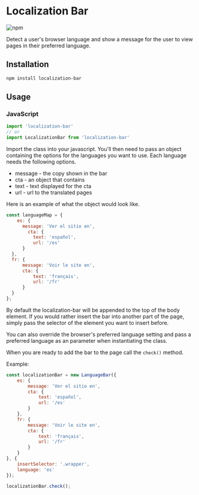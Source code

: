 # Localization Bar

![npm](https://img.shields.io/npm/v/localization-bar.svg)

Detect a user's browser language and show a message for the user to view pages in their preferred language.

## Installation

```sh
npm install localization-bar
```

## Usage

### JavaScript

```js
import 'localization-bar'
// or
import LocalizationBar from 'localization-bar'
```

Import the class into your javascript. You'll then need to pass an object containing the options for the languages you want to use. Each language needs the following options.

* message - the copy shown in the bar
* cta - an object that contains
* text - text displayed for the cta
* url - url to the translated pages

Here is an example of what the object would look like.

```js
const languageMap = {
    es: {
      message: 'Ver el sitio en',
        cta: {
          text: 'español',
          url: '/es'
      }
  },
  fr: {
      message: 'Voir le site en',
      cta: {
          text: 'français',
          url: '/fr'
      }
  }
};
```

By default the localization-bar will be appended to the top of the body element. If you would rather insert the bar into another part of the page, simply pass the selector of the element you want to insert before.

You can also override the browser's preferred language setting and pass a preferred language as an parameter when instantiating the class.

When you are ready to add the bar to the page call the `check()` method.

Example:

```js
const localizationBar = new LanguageBar({
    es: {
        message: 'Ver el sitio en',
        cta: {
            text: 'español',
            url: '/es'
        }
    },
    fr: {
        message: 'Voir le site en',
        cta: {
            text: 'français',
            url: '/fr'
        }
    }
}, {
    insertSelector: '.wrapper',
    language: 'es'
});

localizationBar.check();
```
